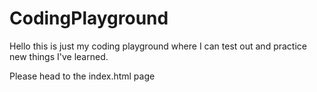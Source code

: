 # CodingPlayground

Hello this is just my coding playground where I can test out and practice new things I've learned.

Please head to the index.html page
